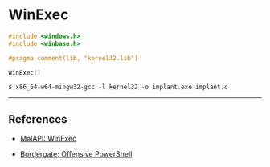 # WinExec

```c
#include <windows.h>
#include <winbase.h>

#pragma comment(lib, "kernel32.lib")

WinExec()
```

```
$ x86_64-w64-mingw32-gcc -l kernel32 -o implant.exe implant.c
```

---
## References

- [MalAPI: WinExec](https://malapi.io/winapi/WinExec)

- [Bordergate: Offensive PowerShell](https://www.bordergate.co.uk/offensive-powershell/)